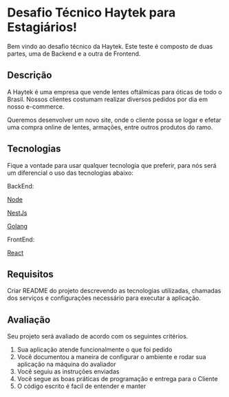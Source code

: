 # Desafio Técnico Haytek para Estagiários! 

Bem vindo ao desafio técnico da Haytek. Este teste é composto de duas partes, uma de Backend e a outra de Frontend.

## Descrição

A Haytek é uma empresa que vende lentes oftálmicas para óticas de todo o Brasil. Nossos clientes costumam realizar diversos pedidos por dia em nosso e-commerce. 

Queremos desenvolver um novo site, onde o cliente possa se logar e efetar uma compra online de lentes, armações, entre outros produtos do ramo.

## Tecnologias

Fique a vontade para usar qualquer tecnologia que preferir, para nós será um diferencial o uso das tecnologias abaixo:

BackEnd:

[Node](https://nodejs.org/en/)

[NestJs](https://nestjs.com/)

[Golang](https://go.dev/)

FrontEnd:

[React](https://react.dev/)

## Requisitos

Criar README do projeto descrevendo as tecnologias utilizadas, chamadas dos serviços e configurações necessário para executar a aplicação.

## Avaliação

Seu projeto será avaliado de acordo com os seguintes critérios.

1. Sua aplicação atende funcionalmente o que foi pedido
2. Você documentou a maneira de configurar o ambiente e rodar sua aplicação na máquina do avaliador
3. Você seguiu as instruções enviadas
4. Você segue as boas práticas de programação e entrega para o Cliente
5. O código escrito é facil de entender e manter

